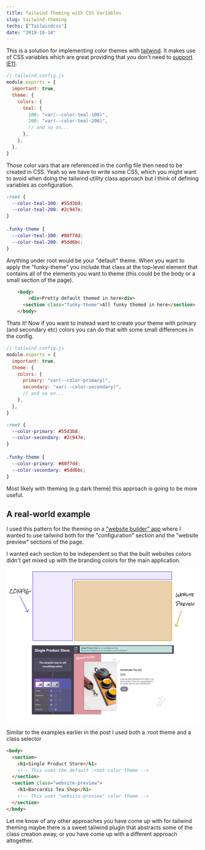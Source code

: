 ```yaml
---
title: Tailwind Theming with CSS Variables
slug: tailwind-theming
techs: ["Tailwindcss"]
date: "2019-10-14"
---
```


This is a solution for implementing color themes with [tailwind](https://tailwindcss.com/). It makes use of CSS variables which are great providing that you don't need to [support IE11](https://caniuse.com/#feat=css-variables).

```js
// tailwind.config.js
module.exports = {
  important: true,
  theme: {
    colors: {
      teal: {
        100: "var(--color-teal-100)",
        200: "var(--color-teal-200)",
        // and so on...
      },
    },
  },
}
```

Those color vars that are referenced in the config file then need to be created in CSS. Yeah so we have to write some CSS, which you might want to avoid when doing the tailwind utility class approach but I think of defining variables as configuration.

```css
:root {
  --color-teal-100: #55d3b8;
  --color-teal-200: #2c947e;
}

.funky-theme {
  --color-teal-100: #80f7dd;
  --color-teal-200: #5dd6bc;
}
```

Anything under root would be your "default" theme. When you want to apply the "funky-theme" you include that class at the top-level element that contains all of the elements you want to theme (this could be the body or a small section of the page).

```html
    <body>
    	<div>Pretty default themed in here<div>
      <section class="funky-theme">All funky themed in here</section>
    </body>
```

Thats it! Now if you want to instead want to create your theme with primary (and secondary etc) colors you can do that with some small differences in the config.

```js
// tailwind.config.js
module.exports = {
  important: true,
  theme: {
    colors: {
      primary: "var(--color-primary)",
      secondary: "var(--color-secondary)",
      // and so on...
    },
  },
}
```

```css
:root {
  --color-primary: #55d3b8;
  --color-secondary: #2c947e;
}

.funky-theme {
  --color-primary: #80f7dd;
  --color-secondary: #5dd6bc;
}
```

Most likely with theming (e.g dark theme) this approach is going to be more useful.

## A real-world example

I used this pattern for the theming on a ["website builder" app](https://singleproduct.store/) where I wanted to use tailwind both for the "configuration" section and the "website preview" sections of the page.

I wanted each section to be independent so that the built websites colors didn't get mixed up with the branding colors for the main application.

![](./tailwind-theming.png)

Similar to the examples earlier in the post I used both a :root theme and a class selector

```html
<body>
  <section>
    <h1>Single Product Store</h1>
    <!-- This uses the default :root color theme -->
  </section>
  <section class="website-preview">
    <h1>Barcardis Tea Shop</h1>
    <!-- This uses "website-preview" color theme -->
  </section>
</body>
```

Let me know of any other approaches you have come up with for tailwind
theming maybe there is a sweet tailwind plugin that abstracts some of the class
creation away, or you have come up with a different approach altogether.
